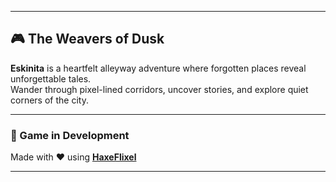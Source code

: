 
---

## 🎮 The Weavers of Dusk

**Eskinita** is a heartfelt alleyway adventure where forgotten places reveal unforgettable tales.  
Wander through pixel-lined corridors, uncover stories, and explore quiet corners of the city.

---

### 🚧 Game in Development  
Made with ❤️ using **[HaxeFlixel](https://haxeflixel.com)**

---
